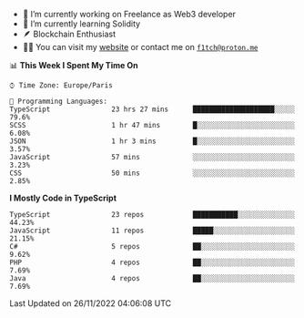 - 🔭 I’m currently working on Freelance as Web3 developer
- 🌱 I’m currently learning Solidity
- 🪶 Blockchain Enthusiast
- 👨‍💻 You can visit my [website](https://f1tch.xyz) or contact me on [`f1tch@proton.me`](mailto:f1tch@proton.me)

<!--START_SECTION:waka-->
📊 **This Week I Spent My Time On** 

```text
⌚︎ Time Zone: Europe/Paris

💬 Programming Languages: 
TypeScript               23 hrs 27 mins      ████████████████████░░░░░   79.6% 
SCSS                     1 hr 47 mins        █░░░░░░░░░░░░░░░░░░░░░░░░   6.08% 
JSON                     1 hr 3 mins         █░░░░░░░░░░░░░░░░░░░░░░░░   3.57% 
JavaScript               57 mins             ░░░░░░░░░░░░░░░░░░░░░░░░░   3.23% 
CSS                      50 mins             ░░░░░░░░░░░░░░░░░░░░░░░░░   2.85%

```

**I Mostly Code in TypeScript** 

```text
TypeScript               23 repos            ███████████░░░░░░░░░░░░░░   44.23% 
JavaScript               11 repos            █████░░░░░░░░░░░░░░░░░░░░   21.15% 
C#                       5 repos             ██░░░░░░░░░░░░░░░░░░░░░░░   9.62% 
PHP                      4 repos             ██░░░░░░░░░░░░░░░░░░░░░░░   7.69% 
Java                     4 repos             ██░░░░░░░░░░░░░░░░░░░░░░░   7.69%

```



 Last Updated on 26/11/2022 04:06:08 UTC
<!--END_SECTION:waka-->
